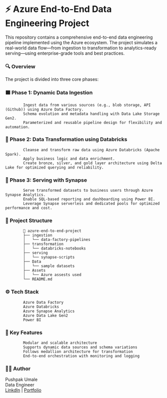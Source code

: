 # ⚡ Azure End-to-End Data Engineering Project 

This repository contains a comprehensive end-to-end data engineering pipeline implemented using the Azure ecosystem. The project simulates a real-world data flow—from ingestion to transformation to analytics-ready serving—using enterprise-grade tools and best practices.

### 🔍 Overview

The project is divided into three core phases:

### 🟦 Phase 1: Dynamic Data Ingestion

            Ingest data from various sources (e.g., blob storage, API (Github)) using Azure Data Factory.
            Schema evolution and metadata handling with Data Lake Storage Gen2.
            Parameterized and reusable pipeline design for flexibility and automation.

### 🔧 Phase 2: Data Transformation using Databricks

            Cleanse and transform raw data using Azure Databricks (Apache Spark).
            Apply business logic and data enrichment.
            Create bronze, silver, and gold layer architecture using Delta Lake for optimized querying and reliability.

### 🔷 Phase 3: Serving with Synapse

            Serve transformed datasets to business users through Azure Synapse Analytics.
            Enable SQL-based reporting and dashboarding using Power BI.
            Leverage Synapse serverless and dedicated pools for optimized performance and cost.

### 📂 Project Structure

            📁 azure-end-to-end-project
            ├── ingestion
            │   └── data-factory-pipelines
            ├── transformation
            │   └── databricks-notebooks
            ├── serving
            │   └── synapse-scripts
            ├── Data
            │   └── sample datasets
            ├── Assets
            │   └── Azure assests used
            └── README.md

### ⚙️ Tech Stack

            Azure Data Factory
            Azure Databricks
            Azure Synapse Analytics
            Azure Data Lake Gen2
            Power BI

### 🎯 Key Features

            Modular and scalable architecture
            Supports dynamic data sources and schema variations
            Follows medallion architecture for transformation
            End-to-end orchestration with monitoring and logging



### 🧑‍💻 Author <br />
Pushpak Umale \
Data Engineer \
[LinkdIn](https://www.linkedin.com/in/pushpakumale-152530) | [Portfolio](https://pushpakumale.github.io/portfolio/)


